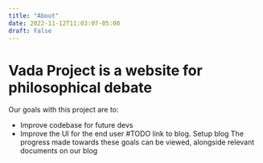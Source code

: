 ```yaml
---
title: "About"
date: 2022-11-12T11:03:07-05:00
draft: False
---
```


# Vada Project is a website for philosophical debate

Our goals with this project are to:
 - Improve codebase for future devs
 - Improve the UI for the end user
#TODO link to blog. Setup blog
The progress made towards these goals can be viewed, alongside relevant documents on our blog

